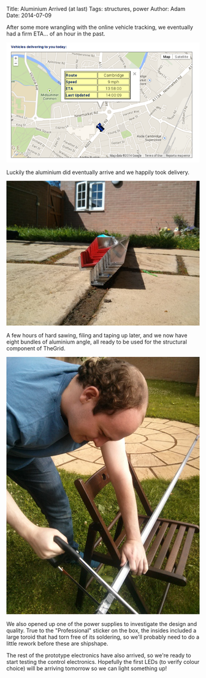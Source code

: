 Title: Aluminium Arrived (at last)
Tags: structures, power
Author: Adam
Date: 2014-07-09

After some more wrangling with the online vehicle tracking, we eventually had a
firm ETA... of an hour in the past.

![delivery tracking...](images/eta_the_past.png)

Luckily the aluminium did eventually arrive and we happily took delivery.

![aluminium in the garden](images/alu_in_garden.jpg)

A few hours of hard sawing, filing and taping up later, and we now have eight
bundles of aluminium angle, all ready to be used for the structural component
of TheGrid.

![adam sawing](images/adam_sawing.jpg)

We also opened up one of the power supplies to investigate the design and
quality. True to the "Professional" sticker on the box, the insides included a
large toroid that had torn free of its soldering, so we'll probably need to do
a little rework before these are shipshape.

The rest of the prototype electronics have also arrived, so we're ready to
start testing the control electronics. Hopefully the first LEDs (to verify
colour choice) will be arriving tomorrow so we can light something up!

